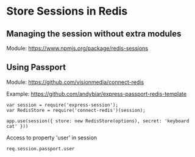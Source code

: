 # Store Sessions in Redis

## Managing the session without extra modules

Module: https://www.npmjs.org/package/redis-sessions

## Using Passport

Module: https://github.com/visionmedia/connect-redis

Example: https://github.com/andybiar/express-passport-redis-template

```
var session = require('express-session');
var RedisStore = require('connect-redis')(session);

app.use(session({ store: new RedisStore(options), secret: 'keyboard cat' }))
```

Access to property 'user' in session

```
req.session.passport.user
```
